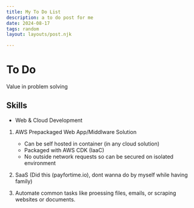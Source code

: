 ```yaml
---
title: My To Do List
description: a to do post for me
date: 2024-08-17
tags: random
layout: layouts/post.njk

---
```


# To Do

Value in problem solving

## Skills 
- Web & Cloud Development

1. AWS Prepackaged Web App/Middlware Solution
    - Can be self hosted in container (in any cloud solution)
    - Packaged with AWS CDK (IaaC) 
    - No outside network requests so can be secured on isolated environment

2. SaaS (Did this (payfortime.io), dont wanna do by myself while having family)
3. Automate common tasks like proessing files, emails, or scraping websites or documents.
